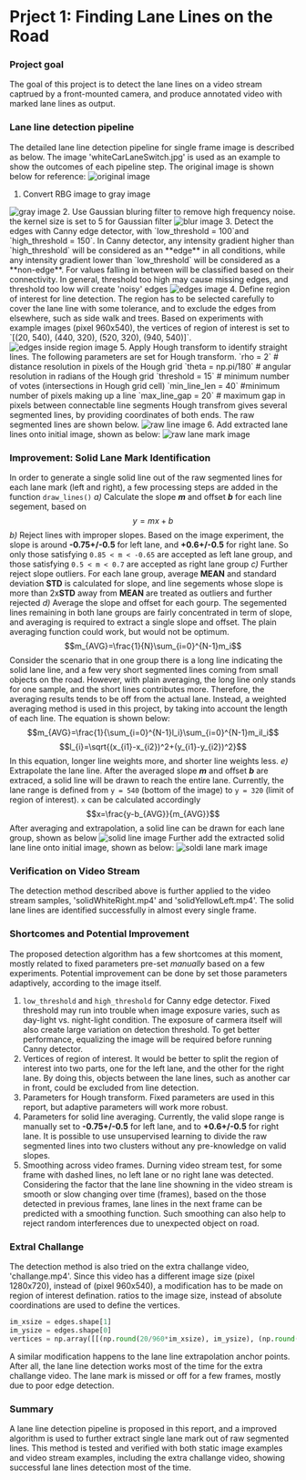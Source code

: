 # Prject 1: Finding Lane Lines on the Road

### Project goal
The goal of this project is to detect the lane lines on a video stream  captrued by a front-mounted camera, and produce annotated video with marked lane lines as output.

### Lane line detection pipeline
The detailed lane line detection pipeline for single frame image is described as below. The image 'whiteCarLaneSwitch.jpg' is used as an example to show the outcomes of each pipeline step. The original image is shown below for reference:
<img src="./image_results/original_image.png" alt="original image" width="whatever" height="whatever">
1. Convert RBG image to gray image
<img src="./image_results/gray.png" alt="gray image" width="whatever" height="whatever">
2. Use Gaussian bluring filter to remove high frequency noise. the kernel size is set to 5 for Gaussian filter
<img src="./image_results/blur_gray.png" alt="blur image" width="whatever" height="whatever">
3. Detect the edges with Canny edge detector, with `low_threshold =  100`and `high_threshold = 150`. In Canny detector, any intensity gradient higher than `high_threshold` will be considered as an **edge** in all conditions, while any intensity gradient lower than `low_threshold` will be considered as a **non-edge**. For values falling in between will be classified based on their connectivity.  In general, threshold too high may cause missing edges, and threshold too low will create 'noisy' edges
<img src="./image_results/edges.png" alt="edges image" width="whatever" height="whatever">
4. Define region of interest for line detection. The region has to be selected carefully to cover the lane line with some tolerance, and to exclude the edges from elsewhere, such as side walk and trees. Based on experiments with example images (pixel 960x540), the vertices of region of interest is set to `[(20, 540), (440, 320), (520, 320), (940, 540)]`. 
<img src="./image_results/edge_region.png" alt="edges inside region image" width="whatever" height="whatever">
5. Apply Hough transform to identify straight lines. The following parameters are set for Hough transform. 
`rho = 2` # distance resolution in pixels of the Hough grid
`theta = np.pi/180` # angular resolution in radians of the Hough grid
`threshold = 15`     # minimum number of votes (intersections in Hough grid cell)
`min_line_len = 40` #minimum number of pixels making up a line
`max_line_gap = 20`    # maximum gap in pixels between connectable line segments
Hough transfrom gives several segmented lines, by providing coordinates of both ends. The raw segmented lines are shown below.
<img src="./image_results/line_image_raw.png" alt="raw line image" width="whatever" height="whatever">
6. Add extracted lane lines onto initial image, shown as below:
<img src="./image_results/lanemark_image_raw.png" alt="raw lane mark image" width="whatever" height="whatever">

### Improvement: Solid Lane Mark Identification
In order to generate a single solid line out of the raw segmented lines for each lane mark (left and right), a few processing steps are added in the function `draw_lines()`
*a)* Calculate the slope **_m_** and offset **_b_** for each line segement, based on $$y = mx + b$$
*b)* Reject lines with improper slopes. Based on the image experiment, the slope is around **-0.75+/-0.5** for left lane, and **+0.6+/-0.5** for right lane. So only those satisfying `0.85 < m < -0.65` are accepted as left lane group, and those satisfying `0.5 < m < 0.7` are accepted as right lane group
*c)* Further reject slope outliers. For each lane group, average **MEAN** and standard deviation **STD** is calculated for slope, and line segements whose slope is more than 2x**STD** away from **MEAN** are treated as outliers and further rejected
*d)* Average the slope and offset for each gourp. The segemented lines remaining in both lane groups are fairly concentrated in term of slope, and  averaging is required to extract a single slope and offset. The plain averaging function could work, but would not be optimum.
$$m_{AVG}=\frac{1}{N}\sum_{i=0}^{N-1}m_i$$
Consider the scenario that in one group there is a long line indicating the solid lane line, and a few very short segmented lines coming from small objects on the road. However, with plain averaging, the long line only stands for one sample, and the short lines contributes more. Therefore, the averaging results tends to be off from the actual lane. Instead, a weighted averaging method is used in this project, by taking into account the length of each line. The equation is shown below:
$$m_{AVG}=\frac{1}{\sum_{i=0}^{N-1}l_i}\sum_{i=0}^{N-1}m_il_i$$
$$l_{i}=\sqrt{(x_{i1}-x_{i2})^2+(y_{i1}-y_{i2})^2}$$
In this equation, longer line weights more, and shorter line weights less. 
*e)* Extrapolate the lane line. After the averaged slope **_m_** and offset **_b_** are extraced, a solid line will be drawn to reach the entire lane. Currently, the lane range is defined from `y = 540` (bottom of the image) to `y = 320` (limit of region of interest). `x` can be calculated accordingly
$$x=\frac{y-b_{AVG}}{m_{AVG}}$$
After averaging and extrapolation, a solid line can be drawn for each lane group, shown as below
<img src="./image_results/line_image_solid.png" alt="solid line image" width="whatever" height="whatever">
Further add the extracted solid lane line onto initial image, shown as below:
<img src="./image_results/lanemark_image_solid.png" alt="soldi lane mark image" width="whatever" height="whatever">

### Verification on Video Stream
The detection method described above is further applied to the video stream samples, 'solidWhiteRight.mp4' and 'solidYellowLeft.mp4'. The solid lane lines are identified successfully in almost every single frame.

### Shortcomes and Potential Improvement
The proposed detection algorithm has a few shortcomes at this moment, mostly related to fixed parameters pre-set *manually* based on a few experiments. Potential improvement can be done by set those parameters adaptively, according to the image itself.
1. `low_threshold` and `high_threshold` for Canny edge detector. Fixed threshold may run into trouble when image exposure varies, such as day-light vs. night-light condition. The exposure of carmera itself will also create large variation on detection threshold. To get better performance, equalizing the image will be required before running Canny detector.
2. Vertices of region of interest. It would be better to split the region of interest into two parts, one for the left lane, and the other for the right lane. By doing this, objects between the lane lines, such as another car in front, could be excluded from line detection. 
3. Parameters for Hough transform. Fixed parameters are used in this report, but adaptive parameters will work more robust.
4. Parameters for solid line averaging. Currently, the valid slope range is manually set to **-0.75+/-0.5** for left lane, and to **+0.6+/-0.5** for right lane. It is possible to use unsupervised learning to divide the raw segmented lines into two clusters without any pre-knowledge on valid slopes.
5. Smoothing across video frames. Durning video stream test, for some frame with dashed lines, no left lane or no right lane was detected. Considering the factor that the lane line showning in the video stream is smooth or slow changing over time (frames), based on the those detected in previous frames, lane lines in the next frame can be predicted with a smoothing function. Such smoothing can also help to reject random interferences due to unexpected object on road.
### Extral Challange
The detection method is also tried on the extra challange video, 'challange.mp4'. Since this video has a different image size (pixel 1280x720), instead of (pixel 960x540), a modification has to be made on region of interest defination. ratios to the image size, instead of absolute coordinations are used to define the vertices.
```python
im_xsize = edges.shape[1]
im_ysize = edges.shape[0]
vertices = np.array([[(np.round(20/960*im_xsize), im_ysize), (np.round(440/960*im_xsize), np.round(320/540*im_ysize)), (np.round(520/960*im_xsize), np.round(320/540*im_ysize)), (np.round(940/960*im_xsize), im_ysize)]], dtype=np.int32)
```
A similar modification happens to the lane line extrapolation anchor points. After all, the lane line detection works most of the time for the extra challange video. The lane mark is missed or off for a few frames, mostly due to poor edge detection.

### Summary
A lane line detection pipeline is proposed in this report, and a improved algorithm is used to further extract single lane mark out of raw segmented lines. This method is tested and verified with both static image examples and video stream examples, including the extra challange video, showing successful lane lines detection most of the time.